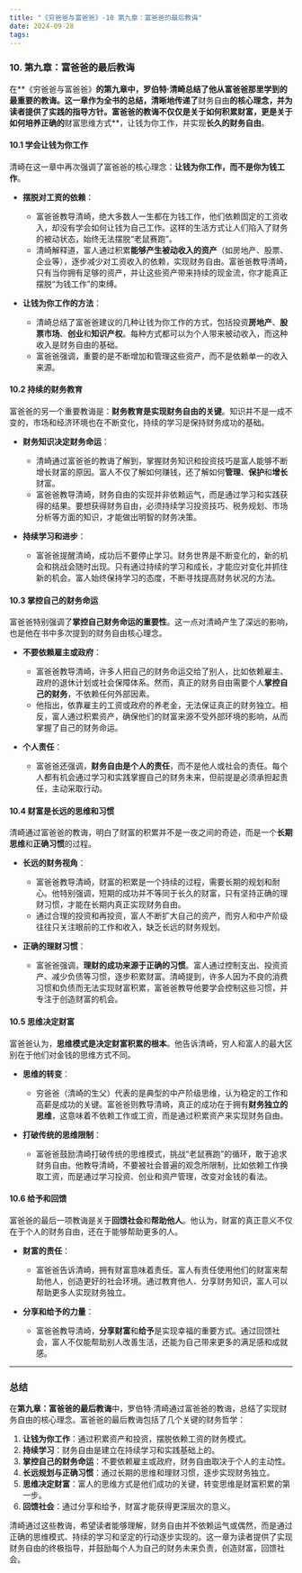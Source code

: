 ```yaml
---
title: "《穷爸爸与富爸爸》-10 第九章：富爸爸的最后教诲"
date: 2024-09-28
tags:
---
```


### 10. **第九章：富爸爸的最后教诲**

在**《穷爸爸与富爸爸》**的第九章中，罗伯特·清崎总结了他从富爸爸那里学到的最重要的教诲。这一章作为全书的总结，清晰地传递了**财务自由**的核心理念，并为读者提供了实践的指导方针。富爸爸的教诲不仅仅是关于如何积累财富，更是关于如何培养正确的**财富思维方式**，让钱为你工作，并实现**长久的财务自由**。

#### 10.1 **学会让钱为你工作**

清崎在这一章中再次强调了富爸爸的核心理念：**让钱为你工作，而不是你为钱工作**。

- **摆脱对工资的依赖**：
  - 富爸爸教导清崎，绝大多数人一生都在为钱工作，他们依赖固定的工资收入，却没有学会如何让钱为自己工作。这样的生活方式让人们陷入了财务的被动状态，始终无法摆脱“老鼠赛跑”。
  - 清崎解释道，富人通过积累**能够产生被动收入的资产**（如房地产、股票、企业等），逐步减少对工资收入的依赖，实现财务自由。富爸爸教导清崎，只有当你拥有足够的资产，并让这些资产带来持续的现金流，你才能真正摆脱“为钱工作”的束缚。

- **让钱为你工作的方法**：
  - 清崎总结了富爸爸建议的几种让钱为你工作的方式，包括投资**房地产**、**股票市场**、**创业**和**知识产权**。每种方式都可以为个人带来被动收入，而这种收入是财务自由的基础。
  - 富爸爸强调，重要的是不断增加和管理这些资产，而不是依赖单一的收入来源。

#### 10.2 **持续的财务教育**

富爸爸的另一个重要教诲是：**财务教育是实现财务自由的关键**。知识并不是一成不变的，市场和经济环境也在不断变化，持续的学习是保持财务成功的基础。

- **财务知识决定财务命运**：
  - 清崎通过富爸爸的教诲了解到，掌握财务知识和投资技巧是富人能够不断增长财富的原因。富人不仅了解如何赚钱，还了解如何**管理**、**保护**和**增长**财富。
  - 富爸爸教导清崎，财务自由的实现并非依赖运气，而是通过学习和实践获得的结果。要想获得财务自由，必须持续学习投资技巧、税务规划、市场分析等方面的知识，才能做出明智的财务决策。

- **持续学习和进步**：
  - 富爸爸提醒清崎，成功后不要停止学习。财务世界是不断变化的，新的机会和挑战会随时出现。只有通过持续的学习和成长，才能应对变化并抓住新的机会。富人始终保持学习的态度，不断寻找提高财务状况的方法。

#### 10.3 **掌控自己的财务命运**

富爸爸特别强调了**掌控自己财务命运的重要性**。这一点对清崎产生了深远的影响，也是他在书中多次提到的财务自由核心理念。

- **不要依赖雇主或政府**：
  - 富爸爸教导清崎，许多人把自己的财务命运交给了别人，比如依赖雇主、政府的退休计划或社会保障体系。然而，真正的财务自由需要个人**掌控自己的财务**，不依赖任何外部因素。
  - 他指出，依靠雇主的工资或政府的养老金，无法保证真正的财务独立。相反，富人通过积累资产，确保他们的财富来源不受外部环境的影响，从而掌握了自己的财务命运。

- **个人责任**：
  - 富爸爸还强调，**财务自由是个人的责任**，而不是他人或社会的责任。每个人都有机会通过学习和实践掌握自己的财务未来，但前提是必须承担起责任，主动采取行动。

#### 10.4 **财富是长远的思维和习惯**

清崎通过富爸爸的教诲，明白了财富的积累并不是一夜之间的奇迹，而是一个**长期思维**和**正确习惯**的过程。

- **长远的财务视角**：
  - 富爸爸教导清崎，财富的积累是一个持续的过程，需要长期的规划和耐心。他特别强调，短期的成功并不等同于长久的财富，只有坚持正确的理财习惯，才能在长期内真正实现财务自由。
  - 通过合理的投资和再投资，富人不断扩大自己的资产，而穷人和中产阶级往往只关注眼前的工作和收入，缺乏长远的财务规划。

- **正确的理财习惯**：
  - 富爸爸强调，**理财的成功来源于正确的习惯**。富人通过控制支出、投资资产、减少负债等习惯，逐步积累财富。清崎提到，许多人因为不良的消费习惯和负债而无法实现财富积累，富爸爸教导他要学会控制这些习惯，并专注于创造财富的机会。

#### 10.5 **思维决定财富**

富爸爸认为，**思维模式是决定财富积累的根本**。他告诉清崎，穷人和富人的最大区别在于他们对金钱的思维方式不同。

- **思维的转变**：
  - 穷爸爸（清崎的生父）代表的是典型的中产阶级思维，认为稳定的工作和高薪是成功的关键。富爸爸则教导清崎，真正的成功在于拥有**财务独立的思维**，这意味着不依赖工作或工资，而是通过积累资产来实现财务自由。
  
- **打破传统的思维限制**：
  - 富爸爸鼓励清崎打破传统的思维模式，挑战“老鼠赛跑”的循环，敢于追求财务自由。他教导清崎，不要被社会普遍的观念所限制，比如依赖工作换取工资，而是通过学习投资、创业和资产管理，改变对金钱的看法。

#### 10.6 **给予和回馈**

富爸爸的最后一项教诲是关于**回馈社会**和**帮助他人**。他认为，财富的真正意义不仅在于个人的财务自由，还在于能够帮助更多的人。

- **财富的责任**：
  - 富爸爸告诉清崎，拥有财富意味着责任。富人有责任使用他们的财富来帮助他人，创造更好的社会环境。通过教育他人、分享财务知识，富人可以帮助更多人实现财务独立。
  
- **分享和给予的力量**：
  - 富爸爸教导清崎，**分享财富**和**给予**是实现幸福的重要方式。通过回馈社会，富人不仅能帮助别人改善生活，还能为自己带来更多的满足感和成就感。

---

### 总结

在**第九章：富爸爸的最后教诲**中，罗伯特·清崎通过富爸爸的教诲，总结了实现财务自由的核心理念。富爸爸的最后教诲包括了几个关键的财务哲学：

1. **让钱为你工作**：通过积累资产和投资，摆脱依赖工资的财务模式。
2. **持续学习**：财务自由是建立在持续学习和实践基础上的。
3. **掌控自己的财务命运**：不要依赖雇主或政府，财务自由取决于个人的主动性。
4. **长远规划与正确习惯**：通过长期的思维和理财习惯，逐步实现财务独立。
5. **思维决定财富**：富人的思维方式是他们成功的关键，转变思维是财富积累的第一步。
6. **回馈社会**：通过分享和给予，财富才能获得更深层次的意义。

清崎通过这些教诲，希望读者能够理解，财务自由并不依赖运气或偶然，而是通过正确的思维模式、持续的学习和坚定的行动逐步实现的。这一章为读者提供了实现财务自由的终极指导，并鼓励每个人为自己的财务未来负责，创造财富，回馈社会。